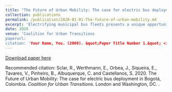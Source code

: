 ```yaml
---
title: "The Future of Urban Mobility: The case for electric bus deployment in Bogotá, Colombia."
collection: publications
permalink: /publication/2020-01-01-The-future-of-urban-mobility.md
excerpt: 'Electrifying municipal bus fleets presents a unique opportunity to reduce local pollution, improve respiratory health and reduce greenhouse gas emissions in the transport sector. Despite the promises of electric buses (e-buses), their implementation faces many challenges, especially in Global South cities such as Bogotá, Colombia.'
date: 2020
venue: 'Coalition for Urban Transitions
paperurl: 
citation: 'Your Name, You. (2009). &quot;Paper Title Number 1.&quot; <i>Journal 1</i>. 1(1).'
---
```


[Download paper here](ttps://urbantransitions.global/wp-content/uploads/2020/04/The_Future_of_Urban_Mobility_web_FINAL.pdf)

Recommended citation: Sclar, R., Werthmann, E., Orbea, J., Siqueira, E., Tavares, V., Pinheiro, B., Albuquerque, C. and Castellanos, S. 2020. The Future of Urban Mobility: The case for electric bus deployment in Bogotá, Colombia. <i>Coalition for Urban Transitions</i>. London and Washington, DC. .
